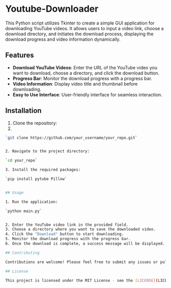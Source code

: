 # Youtube-Downloader
This Python script utilizes Tkinter to create a simple GUI application for downloading YouTube videos. It allows users to input a video link, choose a download directory, and initiates the download process, displaying the download progress and video information dynamically.

## Features

- **Download YouTube Videos**: Enter the URL of the YouTube video you want to download, choose a directory, and click the download button.
- **Progress Bar**: Monitor the download progress with a progress bar.
- **Video Information**: Display video title and thumbnail before downloading.
- **Easy to Use Interface**: User-friendly interface for seamless interaction.

## Installation

1. Clone the repository:
2. 
```bash
`git clone https://github.com/your_username/your_repo.git`


2. Navigate to the project directory:

`cd your_repo`

3. Install the required packages:

`pip install pytube Pillow`


## Usage

1. Run the application:

`python main.py`


2. Enter the YouTube video link in the provided field.
3. Choose a directory where you want to save the downloaded video.
4. Click the "Download" button to start downloading.
5. Monitor the download progress with the progress bar.
6. Once the download is complete, a success message will be displayed.

## Contributing

Contributions are welcome! Please feel free to submit any issues or pull requests.

## License

This project is licensed under the MIT License - see the [LICENSE](LICENSE) file for details.

